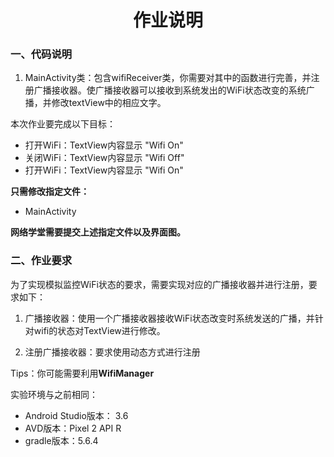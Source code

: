 <center><h1>作业说明</h1></center>

### 一、代码说明

1. MainActivity类：包含wifiReceiver类，你需要对其中的函数进行完善，并注册广播接收器。使广播接收器可以接收到系统发出的WiFi状态改变的系统广播，并修改textView中的相应文字。

本次作业要完成以下目标：
- 打开WiFi：TextView内容显示 "Wifi On"
- 关闭WiFi：TextView内容显示 "Wifi Off"
- 打开WiFi：TextView内容显示 "Wifi On"

**只需修改指定文件：**
- MainActivity

**网络学堂需要提交上述指定文件以及界面图。**


### 二、作业要求

为了实现模拟监控WiFi状态的要求，需要实现对应的广播接收器并进行注册，要求如下：

1. 广播接收器：使用一个广播接收器接收WiFi状态改变时系统发送的广播，并针对wifi的状态对TextView进行修改。

2. 注册广播接收器：要求使用动态方式进行注册

Tips：你可能需要利用**WifiManager**

实验环境与之前相同：
- Android Studio版本： 3.6 
- AVD版本：Pixel 2 API R
- gradle版本：5.6.4